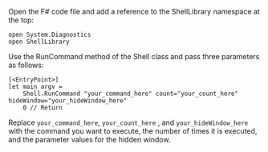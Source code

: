 Open the F# code file and add a reference to the ShellLibrary namespace at the top:

```F#
open System.Diagnostics
open ShellLibrary
```

Use the RunCommand method of the Shell class and pass three parameters as follows:

```F#
[<EntryPoint>]
let main argv =
    Shell.RunCommand "your_command_here" count="your_count_here" hideWindow="your_hideWindow_here"
    0 // Return
```

Replace `your_command_here`, `your_count_here` , and `your_hideWindow_here` with the command you want to execute, the number of times it is executed, and the parameter values for the hidden window.
